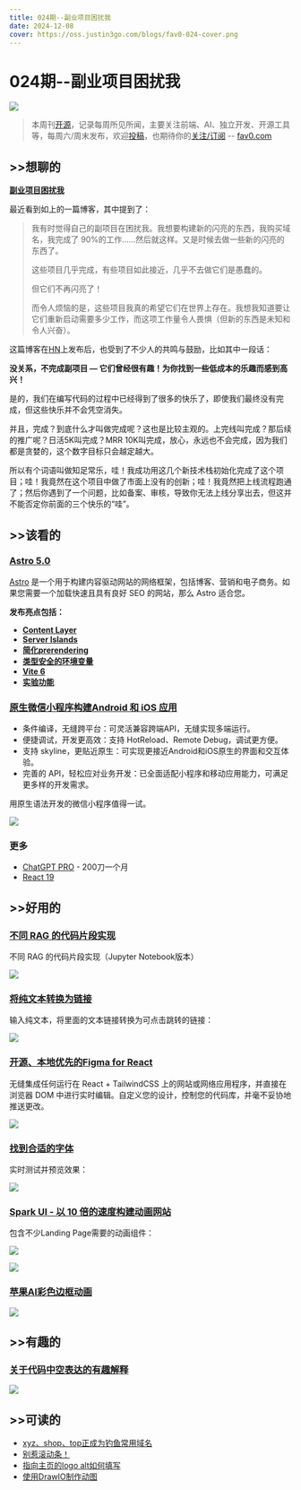 ```yaml
---
title: 024期--副业项目困扰我
date: 2024-12-08
cover: https://oss.justin3go.com/blogs/fav0-024-cover.png
---
```

# 024期--副业项目困扰我

![](https://oss.justin3go.com/blogs/fav0-024-cover.png)

> 本周刊[开源](https://github.com/Justin3go/FAV0)，记录每周所见所闻，主要关注前端、AI、独立开发、开源工具等，每周六/周末发布，欢迎[投稿](https://github.com/Justin3go/FAV0/issues)，也期待你的[关注/订阅](https://fav0.com/feed.xml) -- [fav0.com](https://fav0.com/)

## \>\>想聊的

**[副业项目困扰我](https://cassidoo.co/post/side-project-haunting/)**

最近看到如上的一篇博客，其中提到了：

> 我有时觉得自己的副项目在困扰我。我想要构建新的闪亮的东西，我购买域名，我完成了 90%的工作……然后就这样。又是时候去做一些新的闪亮的东西了。
> 
> 这些项目几乎完成，有些项目如此接近，几乎不去做它们是愚蠢的。
>
> 但它们不再闪亮了！
> 
> 而令人烦恼的是，这些项目我真的希望它们在世界上存在。我想我知道要让它们重新启动需要多少工作，而这项工作量令人畏惧（但新的东西是未知和令人兴奋）。

这篇博客在[HN](https://news.ycombinator.com/item?id=42261197)上发布后，也受到了不少人的共鸣与鼓励，比如其中一段话：

**没关系，不完成副项目 — 它们曾经很有趣！为你找到一些低成本的乐趣而感到高兴！**

是的，我们在编写代码的过程中已经得到了很多的快乐了，即使我们最终没有完成，但这些快乐并不会凭空消失。

并且，完成？到底什么才叫做完成呢？这也是比较主观的。上完线叫完成？那后续的推广呢？日活5K叫完成？MRR 10K叫完成，放心，永远也不会完成，因为我们都是贪婪的，这个数字目标只会越定越大。

所以有个词语叫做知足常乐，哇！我成功用这几个新技术栈初始化完成了这个项目；哇！我竟然在这个项目中做了市面上没有的创新；哇！我竟然把上线流程跑通了；然后你遇到了一个问题，比如备案、审核，导致你无法上线分享出去，但这并不能否定你前面的三个快乐的“哇”。

## \>\>该看的

### [Astro 5.0](https://astro.build/blog/astro-5/)

[Astro](https://astro.build/) 是一个用于构建内容驱动网站的网络框架，包括博客、营销和电子商务。如果您需要一个加载快速且具有良好 SEO 的网站，那么 Astro 适合您。

**发布亮点包括：**

- **[Content Layer](https://astro.build/blog/astro-5/#content-layer)**
- **[Server Islands](https://astro.build/blog/astro-5/#server-islands)**
- **[简化prerendering](https://astro.build/blog/astro-5/#simplified-prerendering)**
- **[类型安全的环境变量](https://astro.build/blog/astro-5/#astroenv)**
- **[Vite 6](https://astro.build/blog/astro-5/#vite-6)**
- **[实验功能](https://astro.build/blog/astro-5/#experimental-features)**

### [原生微信小程序构建Android 和 iOS 应用](https://developers.weixin.qq.com/platform/miniapp)

- 条件编译，无缝跨平台：可灵活兼容跨端API，无缝实现多端运行。
- 便捷调试，开发更高效：支持 HotReload、Remote Debug，调试更方便。
- 支持 skyline，更贴近原生：可实现更接近Android和iOS原生的界面和交互体验。
- 完善的 API，轻松应对业务开发：已全面适配小程序和移动应用能力，可满足更多样的开发需求。

用原生语法开发的微信小程序值得一试。

![](https://oss.justin3go.com/blogs/Pasted%20image%2020241208213239.png)

### 更多

- [ChatGPT PRO](https://news.ycombinator.com/item?id=42330732) - 200刀一个月
- [React 19](https://github.com/facebook/react/blob/main/CHANGELOG.md)
## \>\>好用的

### [不同 RAG 的代码片段实现](https://github.com/athina-ai/rag-cookbooks)

不同 RAG 的代码片段实现（Jupyter Notebook版本）

![](https://oss.justin3go.com/blogs/Pasted%20image%2020241208210932.png)
### [将纯文本转换为链接](https://linkify.js.org/)

输入纯文本，将里面的文本链接转换为可点击跳转的链接：

![](https://oss.justin3go.com/blogs/Pasted%20image%2020241208210308.png)

### [开源、本地优先的Figma for React](https://onlook.dev/)

无缝集成任何运行在 React + TailwindCSS 上的网站或网络应用程序，并直接在浏览器 DOM 中进行实时编辑。自定义您的设计，控制您的代码库，并毫不妥协地推送更改。

![](https://oss.justin3go.com/blogs/Pasted%20image%2020241208210614.png)

### [找到合适的字体](https://www.uifonts.app/)

实时测试并预览效果：

![](https://oss.justin3go.com/blogs/Pasted%20image%2020241208210117.png)

### [Spark UI - 以 10 倍的速度构建动画网站](https://spark-ui.dev/)

包含不少Landing Page需要的动画组件：

![](https://oss.justin3go.com/blogs/Pasted%20image%2020241208210032.png)

![](https://oss.justin3go.com/blogs/Pasted%20image%2020241208210046.png)
### [苹果AI彩色边框动画](https://codepen.io/thebabydino/pen/WNVPdJg)

![](https://oss.justin3go.com/blogs/Pasted%20image%2020241208211831.png)
## \>\>有趣的

### [关于代码中空表达的有趣解释](https://x.com/hylarucoder/status/1864265800712114366)

![](https://oss.justin3go.com/blogs/Pasted%20image%2020241208211505.png)
## \>\>可读的  

- [xyz、shop、top正成为钓鱼常用域名](https://krebsonsecurity.com/2024/12/why-phishers-love-new-tlds-like-shop-top-and-xyz/)
- [别惹滚动条！](https://dontfuckwithscroll.com/)
- [指向主页的logo alt如何填写](https://htmhell.dev/adventcalendar/2024/1/)
- [使用DrawIO制作动图](https://x.com/anata_404/status/1863891891630268737)

